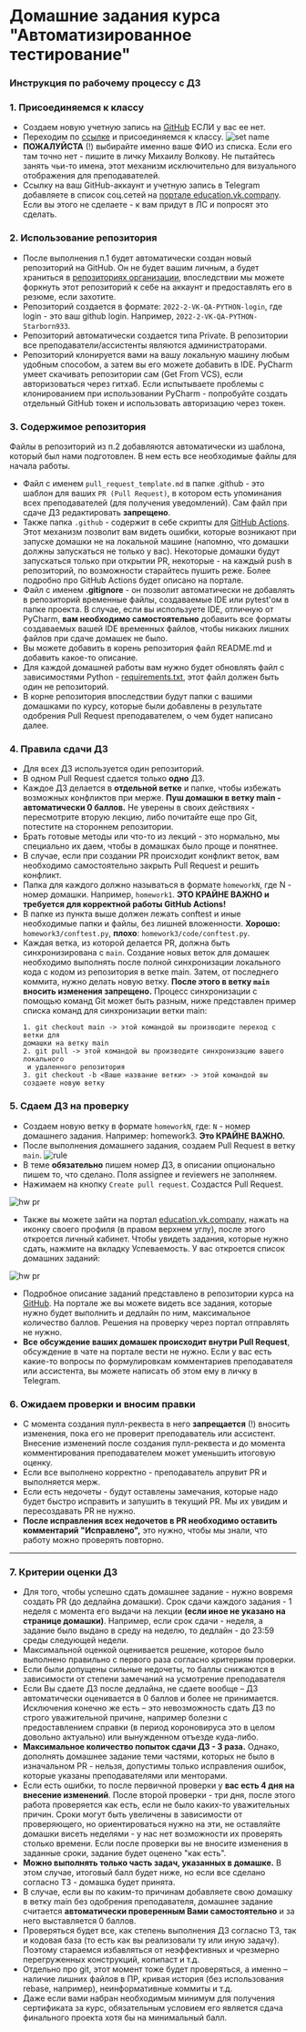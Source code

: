 # Домашние задания курса "Автоматизированное тестирование"

### Инструкция по рабочему процессу с ДЗ

### 1. Присоединяемся к классу
* Создаем новую учетную запись на [GitHub](https://github.com) ЕСЛИ у вас ее нет.
* Переходим по [ссылке](https://classroom.github.com/a/IpojCXVx) и присоединяемся к классу.
![set name](images/1.png)
* **ПОЖАЛУЙСТА** (!) выбирайте именно ваше ФИО из списка. Если его там точно нет - пишите в личку Михаилу Волкову. Не пытайтесь занять чьи-то имена, этот механизм исключительно для визуального отображения для преподавателей.
* Ссылку на ваш GitHub-аккаунт и учетную запись в Telegram добавляете в список соц.сетей на [портале education.vk.company](https://education.vk.company/cabinet/settings/additional_info/). Если вы этого не сделаете - к вам придут в ЛС и попросят это сделать.


### 2. Использование репозитория
* После выполнения п.1 будет автоматически создан новый репозиторий на GitHub. Он не будет вашим личным, 
а будет храниться в [репозиториях организации](https://github.com/orgs/VK-Education-QA-Python/repositories), впоследствии мы можете форкнуть этот репозиторий к себе на аккаунт и предоставлять его в резюме, если захотите.
* Репозиторий создается в формате: `2022-2-VK-QA-PYTHON-login`, где login - это ваш github login. Например, `2022-2-VK-QA-PYTHON-Starborn933`.
* Репозиторий автоматически создается типа Private. В репозитории все преподаватели/ассистенты являются администраторами.
* Репозиторий клонируется вами на вашу локальную машину любым удобным способом, а затем вы его можете добавить в IDE. 
PyCharm умеет скачивать репозитории сам (Get From VCS), если авторизоваться через гитхаб. Если испытываете проблемы с клонированием при использовании PyCharm - попробуйте создать отдельный GitHub токен и использовать авторизацию через токен.

### 3. Содержимое репозитория
Файлы в репозиторий из п.2 добавляются автоматически из шаблона, который был нами подготовлен. В нем есть все необходимые файлы для начала работы.
* Файл с именем `pull_request_template.md` в папке .github - это шаблон для ваших `PR (Pull Request)`, в котором есть упоминания всех преподавателей (для получения уведомлений). Сам файл при сдаче ДЗ редактировать **запрещено**. 
* Также папка `.github` - содержит в себе скрипты для [GitHub Actions](https://github.com/features/actions). 
Этот механизм позволит вам видеть ошибки, которые возникают при запуске домашки не на локальной машине (напомню, что домашки должны запускаться не только у вас). Некоторые домашки будут запускаться только при открытии PR, некоторые - на каждый push в репозиторий, по возможности старайтесь пушить реже.
Более подробно про GitHub Actions будет описано на портале.
* Файл с именем **.gitignore** - он позволит автоматически не добавлять в репозиторий временные файлы, создаваемые IDE или pytest'ом в папке проекта.
В случае, если вы используете IDE, отличную от PyCharm, **вам необходимо самостоятельно** добавить все форматы создаваемых вашей IDE временных файлов, чтобы никаких лишних файлов при сдаче домашек не было.
* Вы можете добавить в корень репозитория файл README.md и добавить какое-то описание. 
* Для каждой домашней работы вам нужно будет обновлять файл с зависимостями Python - [requirements.txt](https://pip.pypa.io/en/stable/user_guide/), этот файл должен быть один не репозиторий.
* В корне репозитория впоследствии будут папки с вашими домашками по курсу, которые были добавлены в результате одобрения Pull Request преподавателем, о чем будет написано далее.

### 4. Правила сдачи ДЗ
* Для всех ДЗ используется один репозиторий.
* В одном Pull Request сдается только **одно** ДЗ.
* Каждое ДЗ делается в **отдельной ветке** и папке, чтобы избежать возможных конфликтов при мерже. **Пуш домашки в ветку main - автоматически 0 баллов.** Не уверены в своих действиях - пересмотрите вторую лекцию, либо почитайте еще про Git, потестите на стороннем репозитории.
* Брать готовые методы или что-то из лекций - это нормально, мы специально их даем, чтобы в домашках было проще и понятнее.
* В случае, если при создании PR происходит конфликт веток, вам необходимо самостоятельно закрыть Pull Request и решить конфликт. 
* Папка для каждого должно называться в формате `homeworkN`, где N - номер домашки. Например, `homework1`. **ЭТО КРАЙНЕ ВАЖНО и требуется для корректной работы GitHub Actions!**
* В папке из пункта выше должен лежать conftest и иные необходимые папки и файлы, без лишней вложенности. **Хорошо:** `homework3/conftest.py`, **плохо**: `homework3/code/conftest.py`.
* Каждая ветка, из которой делается PR, должна быть синхронизирована с `main`. Создание новых веток для домашек необходимо выполнять после полной синхронизации локального кода с кодом из репозитория в ветке main. Затем, от последнего коммита, нужно делать новую ветку. **После этого в ветку `main` вносить изменения запрещено.**
Процесс синхронизации с помощью команд Git может быть разным, ниже представлен пример списка команд для синхронизации ветки main:
  ```
  1. git checkout main -> этой командой вы производите переход с ветки для 
  домашки на ветку main
  2. git pull -> этой командой вы производите синхронизацию вашего локального
   и удаленного репозитория
  3. git checkout -b <Ваше название ветки> -> этой командой вы создаете новую ветку
  ```
 

### 5. Сдаем ДЗ на проверку
* Создаем новую ветку в формате
`homeworkN`, где:
`N` - номер домашнего задания. Например: homework3. **Это КРАЙНЕ ВАЖНО.**
* После выполнения домашнего задания, создаем Pull Request в ветку `main`.
  ![rule](images/2.png)
* В теме **обязательно** пишем номер ДЗ, в описании опционально пишем то, что сделано. Поля assignee и reviewers не заполняем.
* Нажимаем на кнопку `Create pull request`. Создастся Pull Request.

![hw pr](images/3.png)

* Также вы можете зайти на портал [education.vk.company](https://education.vk.company/), нажать на иконку своего профиля (в правом верхнем углу), после этого откроется личный кабинет. Чтобы увидеть задания, которые нужно сдать, нажмите на вкладку Успеваемость. У вас откроется список домашних заданий:

![hw pr](images/4.png)

* Подробное описание заданий представлено в репозитории курса на [GitHub](https://github.com/VK-Education-QA-Python/education-vk-python-2022). На портале же вы можете видеть все задания, которые нужно будет выполнить и дедлайн по ним, максимальное количество баллов. Решения на проверку через портал отправлять не нужно.
* **Все обсуждение ваших домашек происходит внутри Pull Request**, обсуждение в чате на портале вести не нужно. Если у вас есть какие-то вопросы по формулировкам комментариев преподавателя или ассистента, вы можете написать об этом ему в личку в Telegram.

### 6. Ожидаем проверки и вносим правки
 * С момента создания пулл-реквеста в него **запрещается** (!) вносить изменения, пока его не проверит преподаватель или ассистент.
 Внесение изменений после создания пулл-реквеста и до момента комментирования преподавателем может уменьшить итоговую оценку.
 * Если все выполнено корректно - преподаватель апрувит PR и выполняется мерж.
 * Если есть недочеты - будут оставлены замечания, которые надо будет быстро исправить и запушить в текущий PR. Мы их увидим и пересоздавать PR не нужно.
 * **После исправления всех недочетов в PR необходимо оставить комментарий "Исправлено",** это нужно, чтобы мы знали, что работу можно проверять повторно.

___

### 7. Критерии оценки ДЗ
* Для того, чтобы успешно сдать домашнее задание - нужно вовремя создать PR (до дедлайна домашки). Срок сдачи каждого задания - 1 неделя с момента его выдачи на лекции **(если иное не указано на странице домашки)**. Например, если срок сдачи - неделя, а задание было выдано в среду на неделю, то дедлайн - до 23:59 среды следующей недели.
* Максимальной оценкой оценивается решение, которое было выполнено правильно с первого раза согласно критериям проверки.
* Если были допущены сильные недочеты, то баллы снижаются в зависимости от степени замечаний на усмотрение преподавателя
* Если Вы сдаете ДЗ после дедлайна, не сдаете вообще – ДЗ автоматически оценивается в 0 баллов и более не принимается. Исключения конечно же есть – это невозможность сдать ДЗ по строго уважительной причине, например болезни с предоставлением справки (в период короновируса это в целом довольно актуально) или вынужденном отъезде куда-либо.
* **Максимальное количество попыток сдачи ДЗ - 3 раза.** Однако, дополнять домашнее задание теми частями, которых не было в изначальном PR - нельзя,
  допустимы только исправления ошибок, которые указаны преподавателями или менторами.
* Если есть ошибки, то после первичной проверки у **вас есть 4 дня на внесение изменений**. После второй проверки - три дня, после этого работа проверяется как есть, если не было каких-то уважительных причин.
Сроки могут быть увеличены в зависимости от проверяющего, но ориентироваться нужно на эти, не оставляйте домашки висеть неделями - у нас нет возможности их проверять столько времени. Если после проверки вы не вносите изменения в заданные сроки, задание будет оценено "как есть".
* **Можно выполнять только часть задач, указанных в домашке.** В этом случае, итоговый балл будет ниже, но если все сделано согласно ТЗ - домашка будет принята.
* В случае, если вы по каким-то причинам добавляете свою домашку в ветку main без одобрения преподавателя, домашнее задание считается **автоматически проверенным Вами самостоятельно** и за него выставляется 0 баллов.
* Проверяться будет все, как степень выполнения ДЗ согласно ТЗ, так и кодовая база (то есть как вы реализовали ту или иную задачу). Поэтому стараемся избавляться от неэффективных и чрезмерно перегруженных конструкций, копипаст и т.д.
* Отдельно про git, этот момент тоже будет проверяться, а именно – наличие лишних файлов в ПР, кривая история (без использования rebase, например), неинформативные коммиты и т.д.
* Даже если вами набран необходимым минимум для получения сертификата за курс, обязательным условием его является сдача финального проекта хотя бы на минимальный балл.